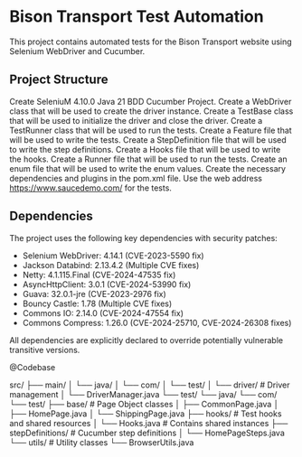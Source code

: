 # Bison Transport Test Automation

This project contains automated tests for the Bison Transport website using Selenium WebDriver and Cucumber.

## Project Structure

Create SeleniuM 4.10.0 Java 21 BDD Cucumber Project.
Create a WebDriver class that will be used to create the driver instance.
Create a TestBase class that will be used to initialize the driver and close the driver.
Create a TestRunner class that will be used to run the tests.
Create a Feature file that will be used to write the tests.
Create a StepDefinition file that will be used to write the step definitions.
Create a Hooks file that will be used to write the hooks.
Create a Runner file that will be used to run the tests.
Create an enum file that will be used to write the enum values.
Create the necessary dependencies and plugins in the pom.xml file.
Use the web address https://www.saucedemo.com/ for the tests.

## Dependencies

The project uses the following key dependencies with security patches:

- Selenium WebDriver: 4.14.1 (CVE-2023-5590 fix)
- Jackson Databind: 2.13.4.2 (Multiple CVE fixes)
- Netty: 4.1.115.Final (CVE-2024-47535 fix)
- AsyncHttpClient: 3.0.1 (CVE-2024-53990 fix)
- Guava: 32.0.1-jre (CVE-2023-2976 fix)
- Bouncy Castle: 1.78 (Multiple CVE fixes)
- Commons IO: 2.14.0 (CVE-2024-47554 fix)
- Commons Compress: 1.26.0 (CVE-2024-25710, CVE-2024-26308 fixes)

All dependencies are explicitly declared to override potentially vulnerable transitive versions.

@Codebase

src/
├── main/
│   └── java/
│       └── com/
│           └── test/
│               └── driver/           # Driver management
│                   └── DriverManager.java
└── test/
    └── java/
        └── com/
            └── test/
                ├── base/              # Page Object classes
                │   ├── CommonPage.java
                │   ├── HomePage.java
                │   └── ShippingPage.java
                ├── hooks/             # Test hooks and shared resources
                │   └── Hooks.java     # Contains shared instances
                ├── stepDefinitions/   # Cucumber step definitions
                │   └── HomePageSteps.java
                └── utils/            # Utility classes
                    └── BrowserUtils.java